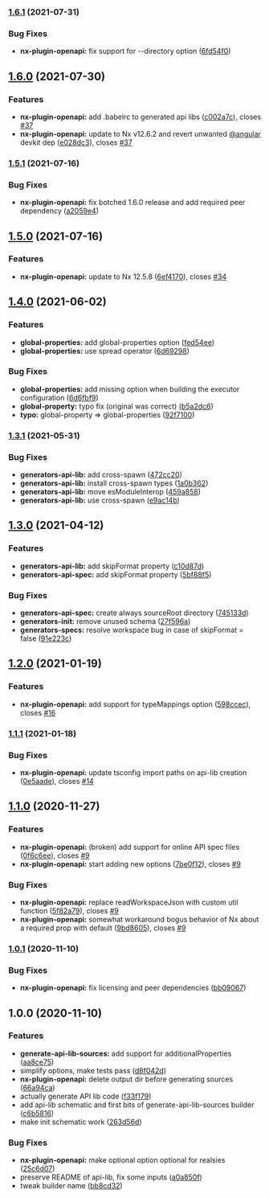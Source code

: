 ### [1.6.1](https://github.com/trumbitta/nx-trumbitta/compare/v1.6.0...v1.6.1) (2021-07-31)


### Bug Fixes

* **nx-plugin-openapi:** fix support for --directory option ([6fd54f0](https://github.com/trumbitta/nx-trumbitta/commit/6fd54f07b73dc2b44076e8aebd1e80e0e8d99668))

## [1.6.0](https://github.com/trumbitta/nx-trumbitta/compare/v1.5.1...v1.6.0) (2021-07-30)


### Features

* **nx-plugin-openapi:** add .babelrc to generated api libs ([c002a7c](https://github.com/trumbitta/nx-trumbitta/commit/c002a7c20b9089918aac22d49b7408a38343d145)), closes [#37](https://github.com/trumbitta/nx-trumbitta/issues/37)
* **nx-plugin-openapi:** update to Nx v12.6.2 and revert unwanted [@angular](https://github.com/angular) devkit dep ([e028dc3](https://github.com/trumbitta/nx-trumbitta/commit/e028dc38e564ecba897ca971a92363350e1558db)), closes [#37](https://github.com/trumbitta/nx-trumbitta/issues/37)

### [1.5.1](https://github.com/trumbitta/nx-trumbitta/compare/v1.5.0...v1.5.1) (2021-07-16)


### Bug Fixes

* **nx-plugin-openapi:** fix botched 1.6.0 release and add required peer dependency ([a2059e4](https://github.com/trumbitta/nx-trumbitta/commit/a2059e4f94a6a5661ec25a7f080721e0b0300a4f))

## [1.5.0](https://github.com/trumbitta/nx-trumbitta/compare/v1.4.0...v1.5.0) (2021-07-16)


### Features

* **nx-plugin-openapi:** update to Nx 12.5.8 ([6ef4170](https://github.com/trumbitta/nx-trumbitta/commit/6ef4170e867c8bef1cbfd9d3582eace5e0681754)), closes [#34](https://github.com/trumbitta/nx-trumbitta/issues/34)

## [1.4.0](https://github.com/trumbitta/nx-trumbitta/compare/v1.3.1...v1.4.0) (2021-06-02)


### Features

* **global-properties:** add global-properties option ([fed54ee](https://github.com/trumbitta/nx-trumbitta/commit/fed54eedfc997343eb24645a2b8e0a534aac307d))
* **global-properties:** use spread operator ([6d69298](https://github.com/trumbitta/nx-trumbitta/commit/6d6929819bfebb3a2ed30e2e3a29b740a2675548))


### Bug Fixes

* **global-properties:** add missing option when building the executor configuration ([6d6fbf9](https://github.com/trumbitta/nx-trumbitta/commit/6d6fbf9700aea59ebae06e31462dd295c16e071c))
* **global-property:** typo fix (original was correct) ([b5a2dc6](https://github.com/trumbitta/nx-trumbitta/commit/b5a2dc66a727cddb6bb84c58e5a911085e010142))
* **typo:** global-property => global-properties ([92f7100](https://github.com/trumbitta/nx-trumbitta/commit/92f710015c0c609b10bb820b7474ca2c5cdad1c9))

### [1.3.1](https://github.com/trumbitta/nx-trumbitta/compare/v1.3.0...v1.3.1) (2021-05-31)


### Bug Fixes

* **generators-api-lib:** add cross-spawn ([472cc20](https://github.com/trumbitta/nx-trumbitta/commit/472cc2091ecc1bcc877c29b5778b969d8ceff54e))
* **generators-api-lib:** install cross-spawn types ([1a0b362](https://github.com/trumbitta/nx-trumbitta/commit/1a0b3622919a1d49a0c3d118fefce4b83ab7aff5))
* **generators-api-lib:** move esModuleInterop ([459a858](https://github.com/trumbitta/nx-trumbitta/commit/459a8583de879fb4c29f4fc4e7c2cce68a813c19))
* **generators-api-lib:** use cross-spawn ([e9ac14b](https://github.com/trumbitta/nx-trumbitta/commit/e9ac14b086c316c57aede4ac2ae499187241e716))

## [1.3.0](https://github.com/trumbitta/nx-trumbitta/compare/v1.2.0...v1.3.0) (2021-04-12)


### Features

* **generators-api-lib:** add skipFormat property ([c10d87d](https://github.com/trumbitta/nx-trumbitta/commit/c10d87da26ad35d892cc69dc03f9f762337fcdf9))
* **generators-api-spec:** add skipFormat property ([5bf88f5](https://github.com/trumbitta/nx-trumbitta/commit/5bf88f5d3bd8d412822ddc52c234110f74d12dfb))


### Bug Fixes

* **generators-api-spec:** create always sourceRoot directory ([745133d](https://github.com/trumbitta/nx-trumbitta/commit/745133dec6b0ca5e940d3ad5d4e86c9335abc502))
* **generators-init:** remove unused schema ([27f596a](https://github.com/trumbitta/nx-trumbitta/commit/27f596a7164f0d50e961f3d52be13a389bf1e8a2))
* **generators-specs:** resolve workspace bug in case of skipFormat = false ([91e223c](https://github.com/trumbitta/nx-trumbitta/commit/91e223c25280d4ceb48e94b1dc5befe3ea32ea8f))

## [1.2.0](https://github.com/trumbitta/nx-trumbitta/compare/v1.1.1...v1.2.0) (2021-01-19)


### Features

* **nx-plugin-openapi:** add support for typeMappings option ([598ccec](https://github.com/trumbitta/nx-trumbitta/commit/598ccec0f84ccc3c7fcbe17b7899f2204a07b27f)), closes [#16](https://github.com/trumbitta/nx-trumbitta/issues/16)

### [1.1.1](https://github.com/trumbitta/nx-trumbitta/compare/v1.1.0...v1.1.1) (2021-01-18)


### Bug Fixes

* **nx-plugin-openapi:** update tsconfig import paths on api-lib creation ([0e5aade](https://github.com/trumbitta/nx-trumbitta/commit/0e5aade6db245d0cd8205d50226410f5a9416c6f)), closes [#14](https://github.com/trumbitta/nx-trumbitta/issues/14)

## [1.1.0](https://github.com/trumbitta/nx-trumbitta/compare/v1.0.1...v1.1.0) (2020-11-27)


### Features

* **nx-plugin-openapi:** (broken) add support for online API spec files ([0f6c6ee](https://github.com/trumbitta/nx-trumbitta/commit/0f6c6eea1033d36449240d84033b6152b1cc4555)), closes [#9](https://github.com/trumbitta/nx-trumbitta/issues/9)
* **nx-plugin-openapi:** start adding new options ([7be0f12](https://github.com/trumbitta/nx-trumbitta/commit/7be0f12d9ec6f48e9a86d9c13a025d35b7dc2fce)), closes [#9](https://github.com/trumbitta/nx-trumbitta/issues/9)


### Bug Fixes

* **nx-plugin-openapi:** replace readWorkspaceJson with custom util function ([5f82a79](https://github.com/trumbitta/nx-trumbitta/commit/5f82a790213d59628c3b5285348989155d63219b)), closes [#9](https://github.com/trumbitta/nx-trumbitta/issues/9)
* **nx-plugin-openapi:** somewhat workaround bogus behavior of Nx about a required prop with default ([9bd8605](https://github.com/trumbitta/nx-trumbitta/commit/9bd86055c1cc56b9a3f5235b6ab6aa0ff136cd2a)), closes [#9](https://github.com/trumbitta/nx-trumbitta/issues/9)

### [1.0.1](https://github.com/trumbitta/nx-trumbitta/compare/v1.0.0...v1.0.1) (2020-11-10)


### Bug Fixes

* **nx-plugin-openapi:** fix licensing and peer dependencies ([bb09067](https://github.com/trumbitta/nx-trumbitta/commit/bb090672622cdbf16cd13a8f9c06c4d1699563a8))

## 1.0.0 (2020-11-10)


### Features

* **generate-api-lib-sources:** add support for additionalProperties ([aa8ce75](https://github.com/trumbitta/nx-trumbitta/commit/aa8ce7559de6cb1ada9aa5ef95e0ac221a969fcf))
* simplify options, make tests pass ([d8f042d](https://github.com/trumbitta/nx-trumbitta/commit/d8f042d8c2b7610b50b2004de4c623df7c8290e1))
* **nx-plugin-openapi:** delete output dir before generating sources ([66a94ca](https://github.com/trumbitta/nx-trumbitta/commit/66a94ca004d52c9383eb58c802bb0c549e3a3050))
* actually generate API lib code ([f33f179](https://github.com/trumbitta/nx-trumbitta/commit/f33f1792263c8ebfd51aaace944dfb05a0af3e44))
* add api-lib schematic and first bits of generate-api-lib-sources builder ([c6b5816](https://github.com/trumbitta/nx-trumbitta/commit/c6b5816238990f92a87ab106719a758bd19bd5b2))
* make init schematic work ([263d56d](https://github.com/trumbitta/nx-trumbitta/commit/263d56d7c622795a60b6ab601d9a4fba94ba593e))


### Bug Fixes

* **nx-plugin-openapi:** make optional option optional for realsies ([25c6d07](https://github.com/trumbitta/nx-trumbitta/commit/25c6d07cded174aa63d789caed10e70b285109bc))
* preserve README of api-lib, fix some inputs ([a0a850f](https://github.com/trumbitta/nx-trumbitta/commit/a0a850f4082a87a334502822b379001247d729cb))
* tweak builder name ([bb8cd32](https://github.com/trumbitta/nx-trumbitta/commit/bb8cd32b7d378b43ba206250732d722a4c0af180))
